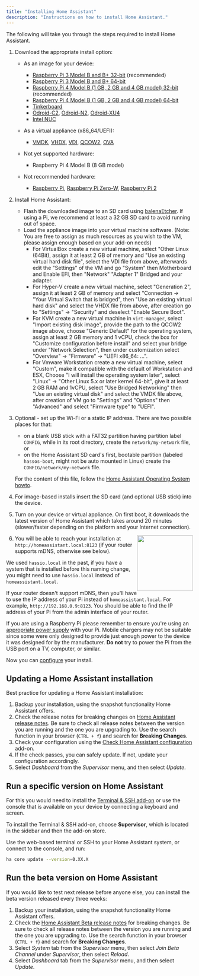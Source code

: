 ```yaml
---
title: "Installing Home Assistant"
description: "Instructions on how to install Home Assistant."
---
```


The following will take you through the steps required to install Home Assistant.

1. Download the appropriate install option:

   - As an image for your device:

     - [Raspberry Pi 3 Model B and B+ 32-bit][pi3-32] (recommended)
     - [Raspberry Pi 3 Model B and B+ 64-bit][pi3-64]
     - [Raspberry Pi 4 Model B (1 GB, 2 GB and 4 GB model) 32-bit][pi4-32] (recommended)
     - [Raspberry Pi 4 Model B (1 GB, 2 GB and 4 GB model) 64-bit][pi4-64]
     - [Tinkerboard][tinker]
     - [Odroid-C2][odroid-c2], [Odroid-N2][odroid-n2], [Odroid-XU4][odroid-xu4]
     - [Intel NUC][intel-nuc]

   - As a virtual appliance (x86_64/UEFI):
  
     - [VMDK][vmdk], [VHDX][vhdx], [VDI][vdi], [QCOW2][qcow2], [OVA][Virtual Appliance]

   - Not yet supported hardware:

     - Raspberry Pi 4 Model B (8 GB model)

   - Not recommended hardware:

     - [Raspberry Pi][pi1], [Raspberry Pi Zero-W][pi0-w], [Raspberry Pi 2][pi2]

2. Install Home Assistant:

   - Flash the downloaded image to an SD card using [balenaEtcher][balenaEtcher]. If using a Pi, we recommend at least a 32 GB SD card to avoid running out of space.
   - Load the appliance image into your virtual machine software. (Note: You are free to assign as much resources as you wish to the VM, please assign enough based on your add-on needs)
     - For VirtualBox create a new virtual machine, select "Other Linux (64Bit), assign it at least 2 GB of memory and "Use an existing virtual hard disk file", select the VDI file from above, afterwards edit the "Settings" of the VM and go "System" then Motherboard and Enable EFI, then "Network" "Adapter 1" Bridged and your adapter.
     - For Hyper-V create a new virtual machine, select "Generation 2", assign it at least 2 GB of memory and select "Connection -> "Your Virtual Switch that is bridged", then "Use an existing virtual hard disk" and select the VHDX file from above, after creation go to "Settings" -> "Security" and deselect "Enable Secure Boot".
     - For KVM create a new virtual machine in `virt-manager`, select "Import existing disk image", provide the path to the QCOW2 image above, choose "Generic Default" for the operating system, assign at least 2 GB memory and 1 vCPU, check the box for "Customize configuration before install" and select your bridge under "Network Selection", then under customization select "Overview" -> "Firmware" -> "UEFI x86_64: ...".
     - For Vmware Workstation create a new virtual machine, select "Custom", make it compatible with the default of Workstation and ESX, Choose "I will install the operating system later", select "Linux" -> "Other Linux 5.x or later kernel 64-bit", give it at least 2 GB RAM and 1vCPU, select "Use Bridged Networking" then "Use an existing virtual disk" and select the VMDK file above, after creation of VM go to "Settings" and "Options" then "Advanced" and select "Firmware type" to "UEFI".

3. Optional - set up the Wi-Fi or a static IP address. There are two possible places for that:
   - on a blank USB stick with a FAT32 partition having partition label `CONFIG`, while in its root directory, create the `network/my-network` file, or
   - on the Home Assistant SD card's first, bootable partition (labeled `hassos-boot`, might not be auto mounted in Linux) create the `CONFIG/network/my-network` file.

   For the content of this file, follow the [Home Assistant Operating System howto][hassos-network].

4. For image-based installs insert the SD card (and optional USB stick) into the device.

5. Turn on your device or virtual appliance. On first boot, it downloads the latest version of Home Assistant which takes around 20 minutes (slower/faster depending on the platform and your Internet connection).

   <img src='/images/hassio/screenshots/first-start.png' style='clear: right; border:none; box-shadow: none; float: right; margin-bottom: 12px;' width='150' />

6. You will be able to reach your installation at `http://homeassistant.local:8123` (if your router supports mDNS, otherwise see below).

<div class='note warning'>

We used `hassio.local` in the past, if you have a system that is installed before this naming change, you might need to use `hassio.local` instead of `homeassistant.local`.

</div>

<div class='note'>

If your router doesn't support mDNS, then you'll have to use the IP address of your Pi instead of `homeassistant.local`. For example, `http://192.168.0.9:8123`. You should be able to find the IP address of your Pi from the admin interface of your router.

</div>

<div class='note warning'>

If you are using a Raspberry Pi please remember to ensure you're using an [appropriate power supply][pi-power] with your Pi. Mobile chargers may not be suitable since some were only designed to provide just enough power to the device it was designed for by the manufacturer. **Do not** try to power the Pi from the USB port on a TV, computer, or similar.

</div>

Now you can [configure][configure] your install.

## Updating a Home Assistant installation

Best practice for updating a Home Assistant installation:

1. Backup your installation, using the snapshot functionality Home Assistant offers.
2. Check the release notes for breaking changes on [Home Assistant release notes](https://github.com/home-assistant/home-assistant/releases). Be sure to check all release notes between the version you are running and the one you are upgrading to. Use the search function in your browser (`CTRL + f`) and search for **Breaking Changes**.
3. Check your configuration using the [Check Home Assistant configuration](/addons/check_config/) add-on.
4. If the check passes, you can safely update. If not, update your configuration accordingly.
5. Select _Dashboard_ from the _Supervisor_ menu, and then select _Update_.

## Run a specific version on Home Assistant

For this you would need to install the [Terminal & SSH add-on][ssh] or use the console
that is available on your device by connecting a keyboard and screen.

To install the Terminal & SSH add-on, choose **Supervisor**, which is located in the sidebar and then the add-on store.

Use the web-based terminal or SSH to your Home Assistant system, or connect to the console, and run:

```bash
ha core update --version=0.XX.X
```

## Run the beta version on Home Assistant

If you would like to test next release before anyone else, you can install the beta version released every three weeks:

1. Backup your installation, using the snapshot functionality Home Assistant offers.
2. Check the [Home Assistant Beta release notes](https://rc.home-assistant.io/latest-release-notes/) for breaking changes. Be sure to check all release notes between the version you are running and the one you are upgrading to. Use the search function in your browser (`CTRL + f`) and search for **Breaking Changes**.
3. Select _System_ tab from the _Supervisor_ menu, then select _Join Beta Channel_ under _Supervisor_, then select _Reload_.
4. Select _Dashboard_ tab from the _Supervisor_ menu, and then select _Update_.


[balenaEtcher]: https://www.balena.io/etcher
[hassos-network]: https://github.com/home-assistant/operating-system/blob/dev/Documentation/network.md
[pi0-w]: https://github.com/home-assistant/operating-system/releases/download/4.12/hassos_rpi0-w-4.12.img.gz
[pi1]: https://github.com/home-assistant/operating-system/releases/download/4.12/hassos_rpi-4.12.img.gz
[pi2]: https://github.com/home-assistant/operating-system/releases/download/4.12/hassos_rpi2-4.12.img.gz
[pi3-32]: https://github.com/home-assistant/operating-system/releases/download/4.12/hassos_rpi3-4.12.img.gz
[pi3-64]: https://github.com/home-assistant/operating-system/releases/download/4.12/hassos_rpi3-64-4.12.img.gz
[pi4-32]: https://github.com/home-assistant/operating-system/releases/download/4.12/hassos_rpi4-4.12.img.gz
[pi4-64]: https://github.com/home-assistant/operating-system/releases/download/4.12/hassos_rpi4-64-4.12.img.gz
[tinker]: https://github.com/home-assistant/operating-system/releases/download/4.12/hassos_tinker-4.12.img.gz
[odroid-c2]: https://github.com/home-assistant/operating-system/releases/download/4.12/hassos_odroid-c2-4.12.img.gz
[odroid-n2]: https://github.com/home-assistant/operating-system/releases/download/4.12/hassos_odroid-n2-4.12.img.gz
[odroid-xu4]: https://github.com/home-assistant/operating-system/releases/download/4.12/hassos_odroid-xu4-4.12.img.gz
[intel-nuc]: https://github.com/home-assistant/operating-system/releases/download/4.12/hassos_intel-nuc-4.12.img.gz
[vmdk]: https://github.com/home-assistant/operating-system/releases/download/4.12/hassos_ova-4.12.vmdk.gz
[vhdx]: https://github.com/home-assistant/operating-system/releases/download/4.12/hassos_ova-4.12.vhdx.gz
[vdi]: https://github.com/home-assistant/operating-system/releases/download/4.12/hassos_ova-4.12.vdi.gz
[qcow2]: https://github.com/home-assistant/operating-system/releases/download/4.12/hassos_ova-4.12.qcow2.gz
[Virtual Appliance]: https://github.com/home-assistant/operating-system/releases/download/4.12/hassos_ova-4.12.ova
[local]: http://homeassistant.local:8123
[samba]: /addons/samba/
[ssh]: /addons/ssh/
[pi-power]: https://www.raspberrypi.org/help/faqs/#powerReqs
[configure]: /getting-started/configuration/
